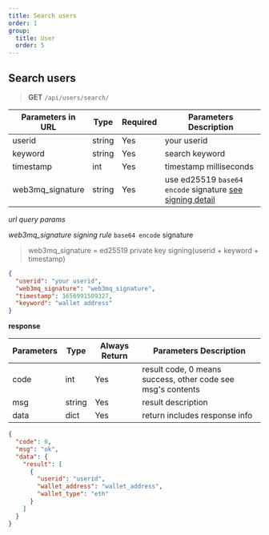 ```yaml
---
title: Search users
order: 1
group:
  title: User
  order: 5
---
```


## Search users

> **GET** `/api/users/search/`

| Parameters in URL | Type   | Required | Parameters Description                               |
| ----------------- | ------ | -------- | ---------------------------------------------------- |
| userid            | string | Yes      | your userid                                          |
| keyword           | string | Yes      | search keyword                                       |
| timestamp         | int    | Yes      | timestamp milliseconds                               |
| web3mq_signature  | string | Yes      | use ed25519 `base64 encode` signature [see signing detail](/docs/Web3MQ-API/signature) |

_url query params_

_web3mq_signature signing rule_
`base64 encode` signature

> web3mq_signature = ed25519 private key signing(userid + keyword + timestamp)

```json
{
  "userid": "your userid",
  "web3mq_signature": "web3mq_signature",
  "timestamp": 1656991509327,
  "keyword": "wallet address"
}
```

**response**

| Parameters | Type   | Always Return | Parameters Description                                      |
| ---------- | ------ | ------------- | ----------------------------------------------------------- |
| code       | int    | Yes           | result code, 0 means success, other code see msg's contents |
| msg        | string | Yes           | result description                                          |
| data       | dict   | Yes           | return includes response info                               |

```json
{
  "code": 0,
  "msg": "ok",
  "data": {
    "result": [
      {
        "userid": "userid",
        "wallet_address": "wallet_address",
        "wallet_type": "eth"
      }
    ]
  }
}
```
